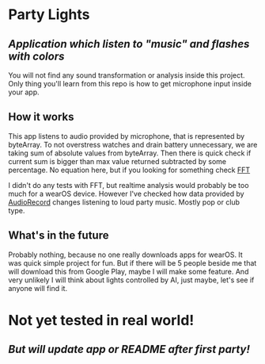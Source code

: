 # Party Lights

## _Application which listen to "music" and flashes with colors_ 

You will not find any sound transformation or analysis inside this project.
Only thing you'll learn from this repo is how to get microphone input inside your app.

## How it works

This app listens to audio provided by microphone, that is represented by byteArray.
To not overstress watches and drain battery unnecessary, we are taking sum of absolute values from byteArray.
Then there is quick check if current sum is bigger than max value returned subtracted by some percentage.
No equation here, but if you looking for something check [FFT](https://en.wikipedia.org/wiki/Fast_Fourier_transform)

I didn't do any tests with FFT, but realtime analysis would probably be too much for a wearOS device.
However I've checked how data provided by [AudioRecord](https://developer.android.com/reference/android/media/AudioRecord) changes listening to loud party music. Mostly pop or club type.

## What's in the future

Probably nothing, because no one really downloads apps for wearOS. It was quick simple project for fun.
But if there will be 5 people beside me that will download this from Google Play, maybe I will make some feature.
And very unlikely I will think about lights controlled by AI, just maybe, let's see if anyone will find it.

# Not yet tested in real world!
## _But will update app or README after first party!_
